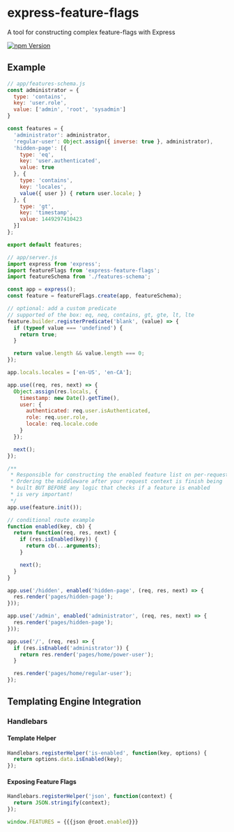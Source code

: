 # express-feature-flags

A tool for constructing complex feature-flags with Express

[![npm Version][npm-badge]][npm]

## Example

```js
// app/features-schema.js
const administrator = {
  type: 'contains',
  key: 'user.role',
  value: ['admin', 'root', 'sysadmin']
}

const features = {
  'administrator': administrator,
  'regular-user': Object.assign({ inverse: true }, administrator),
  'hidden-page': [{
    type: 'eq',
    key: 'user.authenticated',
    value: true
  }, {
    type: 'contains',
    key: 'locales',
    value({ user }) { return user.locale; }
  }, {
    type: 'gt',
    key: 'timestamp',
    value: 1449297410423
  }]
};

export default features;
```

```js
// app/server.js
import express from 'express';
import featureFlags from 'express-feature-flags';
import featureSchema from './features-schema';

const app = express();
const feature = featureFlags.create(app, featureSchema);

// optional: add a custom predicate
// supported of the box: eq, neq, contains, gt, gte, lt, lte
feature.builder.registerPredicate('blank', (value) => {
  if (typeof value === 'undefined') {
    return true;
  }

  return value.length && value.length === 0;
});

app.locals.locales = ['en-US', 'en-CA'];

app.use((req, res, next) => {
  Object.assign(res.locals, {
    timestamp: new Date().getTime(),
    user: {
      authenticated: req.user.isAuthenticated,
      role: req.user.role,
      locale: req.locale.code
    }
  });

  next();
});

/**
 * Responsible for constructing the enabled feature list on per-request basis.
 * Ordering the middleware after your request context is finish being
 * built BUT BEFORE any logic that checks if a feature is enabled
 * is very important!
 */
app.use(feature.init());

// conditional route example
function enabled(key, cb) {
  return function(req, res, next) {
    if (res.isEnabled(key)) {
      return cb(...arguments);
    }

    next();
  }
}

app.use('/hidden', enabled('hidden-page', (req, res, next) => {
  res.render('pages/hidden-page');
}));

app.use('/admin', enabled('administrator', (req, res, next) => {
  res.render('pages/hidden-page');
}));

app.use('/', (req, res) => {
  if (res.isEnabled('administrator')) {
    return res.render('pages/home/power-user');
  }

  res.render('pages/home/regular-user');
});
```

## Templating Engine Integration

### Handlebars

#### Template Helper

```js
Handlebars.registerHelper('is-enabled', function(key, options) {
  return options.data.isEnabled(key);
});
```

#### Exposing Feature Flags

```js
Handlebars.registerHelper('json', function(context) {
  return JSON.stringify(context);
});
```

```js
window.FEATURES = {{{json @root.enabled}}}
```

[npm]: https://www.npmjs.org/package/express-feature-flags
[npm-badge]: https://img.shields.io/npm/v/express-feature-flags.svg?style=flat-square
